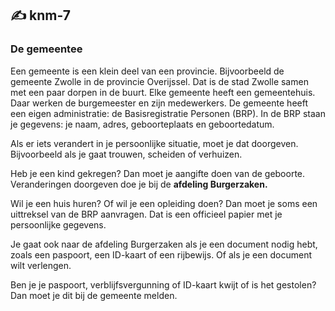 ## :writing_hand: knm-7

### De gemeentee

Een gemeente is een klein deel van een provincie. 
Bijvoorbeeld de gemeente Zwolle in de provincie Overijssel.
Dat is de stad Zwolle samen met een paar dorpen in de buurt.
Elke gemeente heeft een gemeentehuis.
Daar werken de burgemeester en zijn medewerkers.
De gemeente heeft een eigen administratie: de Basisregistratie Personen (BRP). 
In de BRP staan je gegevens: je naam, adres, geboorteplaats en geboortedatum.

Als er iets verandert in je persoonlijke situatie, moet je dat doorgeven. 
Bijvoorbeeld als je gaat trouwen, scheiden of verhuizen.

Heb je een kind gekregen?
Dan moet je aangifte doen van de geboorte. 
Veranderingen doorgeven doe je bij de **afdeling Burgerzaken.**

Wil je een huis huren? Of wil je een opleiding doen? 
Dan moet je soms een uittreksel van de BRP aanvragen.
Dat is een officieel papier met je persoonlijke gegevens.

Je gaat ook naar de afdeling Burgerzaken als je een document nodig hebt, zoals een paspoort, een ID-kaart of een rijbewijs.
Of als je een document wilt verlengen.

Ben je je paspoort, verblijfsvergunning of ID-kaart kwijt of is het gestolen?
Dan moet je dit bij de gemeente melden.

